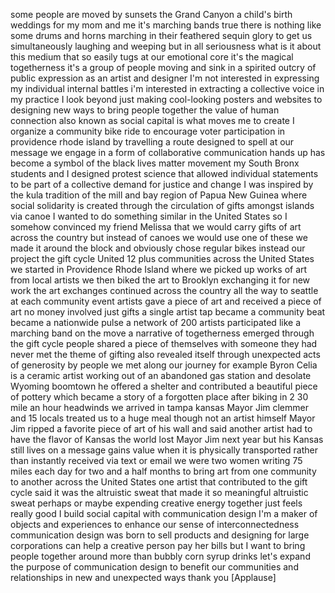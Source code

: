 
some people are moved by sunsets the
Grand Canyon a child&#39;s birth weddings
for my mom and me it&#39;s marching bands
true there is nothing like some drums
and horns marching in their feathered
sequin glory to get us simultaneously
laughing and weeping but in all
seriousness what is it about this medium
that so easily tugs at our emotional
core it&#39;s the magical togetherness it&#39;s
a group of people moving and sink in a
spirited outcry of public expression as
an artist and designer I&#39;m not
interested in expressing my individual
internal battles i&#39;m interested in
extracting a collective voice in my
practice I look beyond just making
cool-looking posters and websites to
designing new ways to bring people
together the value of human connection
also known as social capital is what
moves me to create I organize a
community bike ride to encourage voter
participation in providence rhode island
by travelling a route designed to spell
at our message
we engage in a form of collaborative
communication hands up has become a
symbol of the black lives matter
movement my South Bronx students and I
designed protest science that allowed
individual statements to be part of a
collective demand for justice and change
I was inspired by the kula tradition of
the mill and bay region of Papua New
Guinea where social solidarity is
created through the circulation of gifts
amongst islands via canoe I wanted to do
something similar in the United States
so I somehow convinced my friend Melissa
that we would carry gifts of art across
the country but instead of canoes we
would use one of these we made it around
the block and obviously chose regular
bikes instead our project the gift cycle
United 12 plus communities across the
United States we started in Providence
Rhode Island where we picked up works of
art from local artists we then biked the
art to Brooklyn exchanging it for new
work the art exchanges continued across
the country all the way to seattle at
each community event artists gave a
piece of art and received a piece of art
no money involved just gifts a single
artist tap became a community beat
became a nationwide pulse a network of
200 artists participated like a marching
band on the move a narrative of
togetherness emerged through the gift
cycle people shared a piece of
themselves with someone they had never
met the theme of gifting also revealed
itself through unexpected acts of
generosity by people we met along our
journey for example Byron Celia is a
ceramic artist working out of an
abandoned gas station and desolate
Wyoming boomtown he offered a shelter
and contributed a beautiful piece of
pottery which became a story of a
forgotten place after biking in 2 30
mile an hour headwinds we arrived in
tampa kansas
Mayor Jim clemmer and 15 locals treated
us to a huge meal though not an artist
himself Mayor Jim ripped a favorite
piece of art of his wall and said
another artist had to have the flavor of
Kansas the world lost Mayor Jim next
year but his Kansas still lives on a
message gains value when it is
physically transported rather than
instantly received via text or email we
were two women writing 75 miles each day
for two and a half months to bring art
from one community to another across the
United States one artist that
contributed to the gift cycle said it
was the altruistic sweat that made it so
meaningful altruistic sweat perhaps or
maybe expending creative energy together
just feels really good I build social
capital with communication design I&#39;m a
maker of objects and experiences to
enhance our sense of interconnectedness
communication design was born to sell
products and designing for large
corporations can help a creative person
pay her bills but I want to bring people
together around more than bubbly corn
syrup drinks let&#39;s expand the purpose of
communication design to benefit our
communities and relationships in new and
unexpected ways thank you
[Applause]
